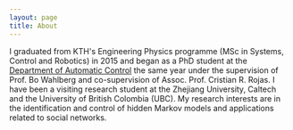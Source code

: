 ```yaml
---
layout: page
title: About
---
```


I graduated from KTH's Engineering Physics programme (MSc in Systems, Control
and Robotics) in 2015 and began as a PhD student at the [Department of
Automatic
Control](https://www.kth.se/en/ees/omskolan/organisation/avdelningar/ac) the
same year under the supervision of Prof. Bo Wahlberg and co-supervision of
Assoc. Prof. Cristian R. Rojas. I have been a visiting research student at the
Zhejiang University, Caltech and the University of British Colombia (UBC). My
research interests are in the identification and control of hidden Markov
models and applications related to social networks. 
